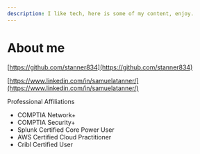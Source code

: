 ```yaml
---
description: I like tech, here is some of my content, enjoy.
---
```


# About me

[https://github.com/stanner834](https://github.com/stanner834)

[https://www.linkedin.com/in/samuelatanner/](https://www.linkedin.com/in/samuelatanner/)

Professional Affiliations

* COMPTIA Network+
* COMPTIA Security+
* Splunk Certified Core Power User
* AWS Certified Cloud Practitioner
* Cribl Certified User
